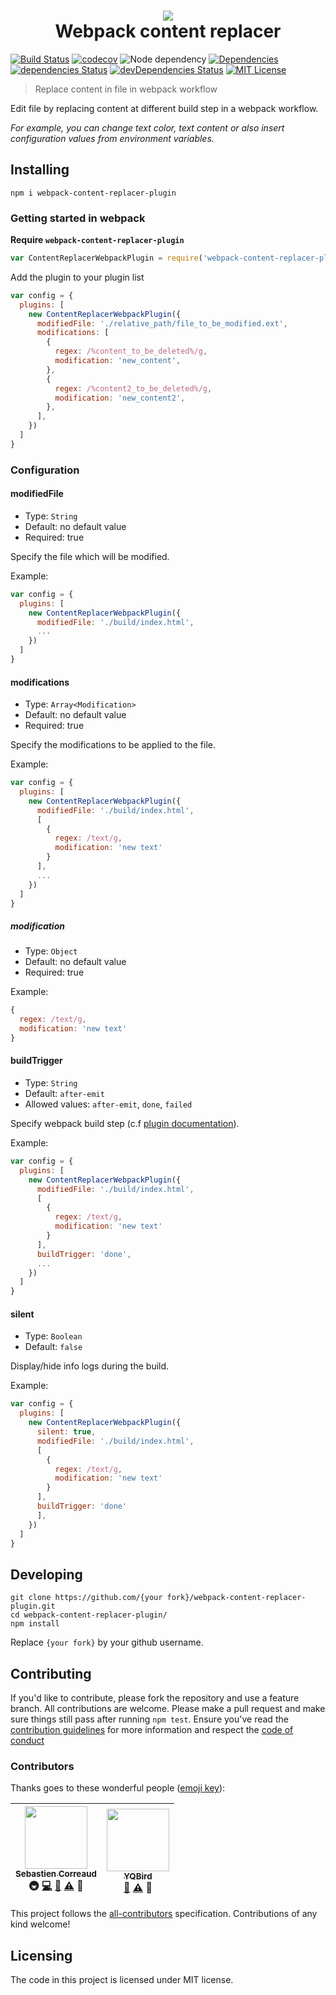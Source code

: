 <h1 align="center">
<img src="https://raw.githubusercontent.com/iGitScor/webpack-content-replacer-plugin/master/logo.png" />
<br />
Webpack content replacer
</h1>

[![Build Status][build-badge]][build]
[![codecov][codecoverage-badge]][codecoverage]
![Node dependency][node-badge]
[![Dependencies][dependencyci-badge]][dependencyci]
[![dependencies Status][dependencies-badge]][dependencies]
[![devDependencies Status][devDependencies-badge]][devDependencies]
[![MIT License][license-badge]][LICENSE]

> Replace content in file in webpack workflow

Edit file by replacing content at different build step in a webpack workflow.

_For example, you can change text color, text content or also insert configuration values from environment variables._

## Installing

```shell
npm i webpack-content-replacer-plugin
```

### Getting started in webpack

**Require `webpack-content-replacer-plugin`**
```javascript
var ContentReplacerWebpackPlugin = require('webpack-content-replacer-plugin')
```

Add the plugin to your plugin list
```javascript
var config = {
  plugins: [
    new ContentReplacerWebpackPlugin({
      modifiedFile: './relative_path/file_to_be_modified.ext',
      modifications: [
        {
          regex: /%content_to_be_deleted%/g,
          modification: 'new_content',
        },
        {
          regex: /%content2_to_be_deleted%/g,
          modification: 'new_content2',
        },
      ],
    })
  ]
}
```

### Configuration

#### modifiedFile
- Type: `String`  
- Default: no default value
- Required: true

Specify the file which will be modified.

Example:
```javascript
var config = {
  plugins: [
    new ContentReplacerWebpackPlugin({
      modifiedFile: './build/index.html',
      ...
    })
  ]
}
```

#### modifications
- Type: `Array<Modification>`  
- Default: no default value
- Required: true

Specify the modifications to be applied to the file.

Example:
```javascript
var config = {
  plugins: [
    new ContentReplacerWebpackPlugin({
      modifiedFile: './build/index.html',
      [
        {
          regex: /text/g,
          modification: 'new text'
        }
      ],
      ...
    })
  ]
}
```

##### modification
- Type: `Object`
- Default: no default value
- Required: true

Example:
```javascript
{
  regex: /text/g,
  modification: 'new text'
}
```

#### buildTrigger
- Type: `String`
- Default: `after-emit`
- Allowed values: `after-emit`, `done`, `failed`

Specify webpack build step (c.f [plugin documentation](https://webpack.github.io/docs/plugins.html)).

Example:
```javascript
var config = {
  plugins: [
    new ContentReplacerWebpackPlugin({
      modifiedFile: './build/index.html',
      [
        {
          regex: /text/g,
          modification: 'new text'
        }
      ],
      buildTrigger: 'done',
      ...
    })
  ]
}
```

#### silent
- Type: `Boolean`  
- Default: `false`

Display/hide info logs during the build.

Example:
```javascript
var config = {
  plugins: [
    new ContentReplacerWebpackPlugin({
      silent: true,
      modifiedFile: './build/index.html',
      [
        {
          regex: /text/g,
          modification: 'new text'
        }
      ],
      buildTrigger: 'done'
      ],
    })
  ]
}
```

## Developing

```shell
git clone https://github.com/{your fork}/webpack-content-replacer-plugin.git
cd webpack-content-replacer-plugin/
npm install
```

Replace `{your fork}` by your github username.

## Contributing

If you'd like to contribute, please fork the repository and use a feature
branch. All contributions are welcome. Please make a pull request and make sure things still pass after running `npm test`.
Ensure you've read the [contribution guidelines](CONTRIBUTING.md) for more information and respect the [code of conduct](CODE_OF_CONDUCT.md)

### Contributors

Thanks goes to these wonderful people ([emoji key](https://github.com/kentcdodds/all-contributors#emoji-key)):

<!-- ALL-CONTRIBUTORS-LIST:START - Do not remove or modify this section -->
| [<img src="https://avatars3.githubusercontent.com/u/2276944?v=3" width="100px;"/><br /><sub>Sebastien Correaud</sub>](http://twitter.com/iTweetScor)<br />🚇 [💻](https://github.com/iGitScor/webpack-content-replacer-plugin/commits?author=iGitScor) [📖](https://github.com/iGitScor/webpack-content-replacer-plugin/commits?author=iGitScor) [⚠️](https://github.com/iGitScor/webpack-content-replacer-plugin/commits?author=iGitScor) 👀 | [<img src="https://avatars0.githubusercontent.com/u/14843447?v=3" width="100px;"/><br /><sub>YQBird</sub>](https://github.com/YQBird)<br />[📖](https://github.com/iGitScor/webpack-content-replacer-plugin/commits?author=YQBird) [⚠️](https://github.com/iGitScor/webpack-content-replacer-plugin/commits?author=YQBird) 👀 |
| :---: | :---: |
<!-- ALL-CONTRIBUTORS-LIST:END -->

This project follows the [all-contributors](https://github.com/kentcdodds/all-contributors) specification. Contributions of any kind welcome!

## Licensing

The code in this project is licensed under MIT license.

[build-badge]: https://img.shields.io/travis/iGitScor/webpack-content-replacer-plugin.svg?style=flat-square
[build]: https://travis-ci.org/iGitScor/webpack-content-replacer-plugin
[codecoverage-badge]: https://codecov.io/gh/iGitScor/webpack-content-replacer-plugin/branch/master/graph/badge.svg?style=flat-square
[codecoverage]: https://codecov.io/gh/iGitScor/webpack-content-replacer-plugin
[dependencyci-badge]: https://dependencyci.com/github/iGitScor/webpack-content-replacer-plugin/badge?style=flat-square
[dependencyci]: https://dependencyci.com/github/iGitScor/webpack-content-replacer-plugin
[dependencies-badge]: https://david-dm.org/iGitScor/webpack-content-replacer-plugin/status.svg?style=flat-square
[dependencies]: https://david-dm.org/iGitScor/webpack-content-replacer-plugin
[devDependencies-badge]: https://david-dm.org/iGitScor/webpack-content-replacer-plugin/dev-status.svg?style=flat-square
[devDependencies]: https://david-dm.org/iGitScor/webpack-content-replacer-plugin?type=dev
[node-badge]: https://img.shields.io/node/v/webpack-content-replacer-plugin.svg?style=flat-square
[license-badge]: https://img.shields.io/npm/l/webpack-content-replacer-plugin.svg?style=flat-square
[license]: https://github.com/iGitScor/webpack-content-replacer-plugin/blob/master/LICENSE
